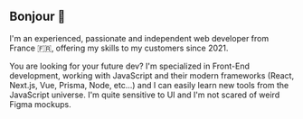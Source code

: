## Bonjour 👋

I'm an experienced, passionate and independent web developer from France 🇫🇷, offering my skills to my customers since 2021. 

You are looking for your future dev? I'm specialized in Front-End development, working with JavaScript and their modern frameworks (React, Next.js, Vue, Prisma, Node, etc...) and I can easily learn new tools from the JavaScript universe. I'm quite sensitive to UI and I'm not scared of weird Figma mockups.

<!--
**tvoma/tvoma** is a ✨ _special_ ✨ repository because its `README.md` (this file) appears on your GitHub profile.

Here are some ideas to get you started:

- 🔭 I’m currently working on ...
- 🌱 I’m currently learning ...
- 👯 I’m looking to collaborate on ...
- 🤔 I’m looking for help with ...
- 💬 Ask me about ...
- 📫 How to reach me: ...
- 😄 Pronouns: ...
- ⚡ Fun fact: ...
-->
